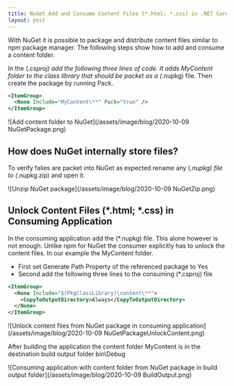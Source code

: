 ```yaml
---
title: NuGet Add and Consume Content Files (*.html; *.css) in .NET Core 
layout: post
---
```

With NuGet it is possible to package and distribute content files similar to npm package manager. The following steps show how to add and consume a content folder.

In the (*.csproj) add the following three lines of code. It adds MyContent folder to the class library that should be packet as a (*.nupkg) file. Then create the package by running Pack.
```xml
<ItemGroup>
  <None Include="MyContent\**" Pack="true" />
</ItemGroup>
```
![Add content folder to NuGet](/assets/image/blog/2020-10-09 NuGetPackage.png)

## How does NuGet internally store files?
To verify falies are packet into NuGet as expected rename any (*.nupkg) file to (*.nupkg.zip) and open it.

![Unzip NuGet package](/assets/image/blog/2020-10-09 NuGetZip.png)

## Unlock Content Files (*.html; *.css) in Consuming Application
In the consuming application add the (*.nupkg) file. This alone however is not enough. Unlike npm for NuGet the consumer explicitly has to unlock the content files. In our example the MyContent folder.
* First set Generate Path Property of the referenced package to Yes
* Second add the following three lines to the consuming (*.csproj) file
```xml
<ItemGroup>
  <None Include="$(PkgClassLibrary)\content\**">
    <CopyToOutputDirectory>Always</CopyToOutputDirectory>
  </None>
</ItemGroup>
```
![Unlock content files from NuGet package in consuming application](/assets/image/blog/2020-10-09 NuGetPackageUnlockContent.png)

After building the application the content folder MyContent is in the destination build output folder bin\Debug

![Consuming application with content folder from NuGet package in build output folder](/assets/image/blog/2020-10-09 BuildOutput.png)
